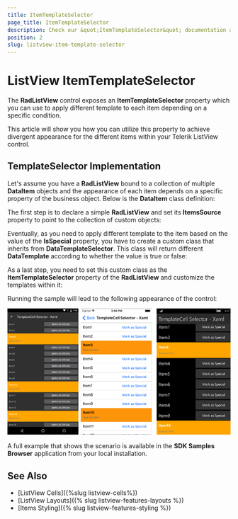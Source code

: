 ```yaml
---
title: ItemTemplateSelector
page_title: ItemTemplateSelector
description: Check our &quot;ItemTemplateSelector&quot; documentation article for Telerik ListView for Xamarin control.
position: 2
slug: listview-item-template-selector
---
```


# ListView ItemTemplateSelector

The **RadListView** control exposes an **ItemTemplateSelector** property which you can use to apply different template to each item depending on a specific condition.  

This article will show you how you can utilize this property to achieve divergent appearance for the different items within your Telerik ListView control. 

## TemplateSelector Implementation

Let's assume you have a **RadListView** bound to a collection of multiple **DataItem** objects and the appearance of each item depends on a specific property of the business object. Below is the **DataItem** class definition:

<snippet id='listview-itemtemplateselector-dataitem'/>

The first step is to declare a simple **RadListView** and set its **ItemsSource** property to point to the collection of custom objects:

<snippet id='listview-itemtemplateselector-sourcecollection'/> 

Eventually, as you need to apply different template to the item based on the value of the **IsSpecial** property, you have to create a custom class that inherits from **DataTemplateSelector**. This class will return different **DataTemplate** according to whether the value is true or false:

<snippet id='listview-itemtemplateselector-customitemtemplateselector'/>

As a last step, you need to set this custom class as the **ItemTemplateSelector** property of the **RadListView** and customize the templates within it:

<snippet id='listview-itemtemplateselector-setting-itemtemplateselector'/>

Running the sample will lead to the following appearance of the control:

![listview itemtemplateselector](../images/listview-itemtemplateselector.png)

A full example that shows the scenario is available in the **SDK Samples Browser** application from your local installation.

## See Also

- [ListView Cells]({%slug listview-cells%})
- [ListView Layouts]({% slug listview-features-layouts %})
- [Items Styling]({% slug listview-features-styling %})